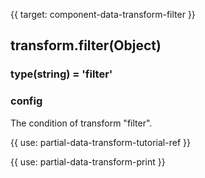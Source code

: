 {{ target: component-data-transform-filter }}

## transform.filter(Object)

### type(string) = 'filter'

### config

The condition of transform "filter".

{{ use: partial-data-transform-tutorial-ref }}


{{ use: partial-data-transform-print }}
